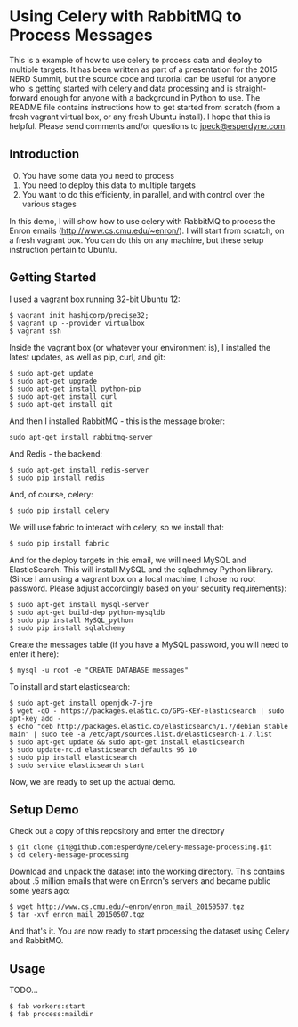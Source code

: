 Using Celery with RabbitMQ to Process Messages
==============================================

This is a example of how to use celery to process data and deploy to multiple targets. It has been written as part of a presentation for the 2015 NERD Summit, but the source code and tutorial can be useful for anyone who is getting started with celery and data processing and is straight-forward enough for anyone with a background in Python to use. The README file contains instructions how to get started from scratch (from a fresh vagrant virtual box, or any fresh Ubuntu install). I hope that this is helpful. Please send comments and/or questions to jpeck@esperdyne.com.

Introduction
------------

0. You have some data you need to process
0. You need to deploy this data to multiple targets
0. You want to do this efficienty, in parallel, and with control over the various stages

In this demo, I will show how to use celery with RabbitMQ to process the Enron emails (http://www.cs.cmu.edu/~enron/). I will start from scratch, on a fresh vagrant box. You can do this on any machine, but these setup instruction pertain to Ubuntu.

Getting Started
---------------

I used a vagrant box running 32-bit Ubuntu 12:
```
$ vagrant init hashicorp/precise32;
$ vagrant up --provider virtualbox
$ vagrant ssh
```

Inside the vagrant box (or whatever your environment is), I installed the latest updates, as well as pip, curl, and git:
```
$ sudo apt-get update
$ sudo apt-get upgrade
$ sudo apt-get install python-pip
$ sudo apt-get install curl
$ sudo apt-get install git
```

And then I installed RabbitMQ - this is the message broker:
```
sudo apt-get install rabbitmq-server
```

And Redis - the backend:
```
$ sudo apt-get install redis-server
$ sudo pip install redis
```

And, of course, celery:
```
$ sudo pip install celery
```

We will use fabric to interact with celery, so we install that:
```
$ sudo pip install fabric
```

And for the deploy targets in this email, we will need MySQL and ElasticSearch. This will install MySQL and the sqlachmey Python library. (Since I am using a vagrant box on a local machine, I chose no root password. Please adjust accordingly based on your security requirements):
```
$ sudo apt-get install mysql-server
$ sudo apt-get build-dep python-mysqldb
$ sudo pip install MySQL_python
$ sudo pip install sqlalchemy
```

Create the messages table (if you have a MySQL password, you will need to enter it here):
```
$ mysql -u root -e "CREATE DATABASE messages" 
```

To install and start elasticsearch:
```
$ sudo apt-get install openjdk-7-jre
$ wget -qO - https://packages.elastic.co/GPG-KEY-elasticsearch | sudo apt-key add -
$ echo "deb http://packages.elastic.co/elasticsearch/1.7/debian stable main" | sudo tee -a /etc/apt/sources.list.d/elasticsearch-1.7.list
$ sudo apt-get update && sudo apt-get install elasticsearch
$ sudo update-rc.d elasticsearch defaults 95 10
$ sudo pip install elasticsearch
$ sudo service elasticsearch start
```

Now, we are ready to set up the actual demo.

Setup Demo
----------

Check out a copy of this repository and enter the directory
```
$ git clone git@github.com:esperdyne/celery-message-processing.git
$ cd celery-message-processing
```

Download and unpack the dataset into the working directory. This contains about .5 million emails that were on Enron's servers and became public some years ago:
```
$ wget http://www.cs.cmu.edu/~enron/enron_mail_20150507.tgz
$ tar -xvf enron_mail_20150507.tgz
```

And that's it. You are now ready to start processing the dataset using Celery and RabbitMQ.

Usage
-----

TODO...

```
$ fab workers:start
$ fab process:maildir
```
